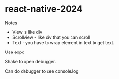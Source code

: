 # react-native-2024

Notes

- View is like div
- Scrollview - like div that you can scroll
- Text - you have to wrap element in text to get text.

Use expo

Shake to open debugger.

Can do debugger to see console.log
